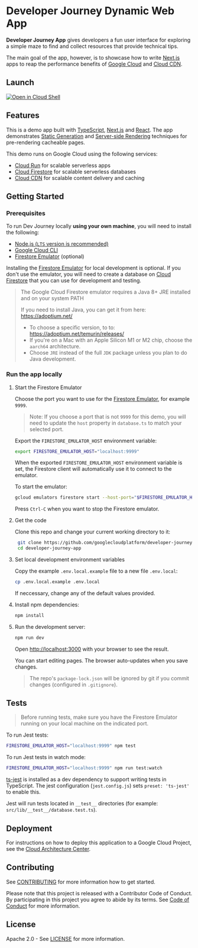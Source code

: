 # Developer Journey Dynamic Web App

**Developer Journey App** gives developers a fun user interface for exploring a
simple maze to find and collect resources that provide technical tips.

The main goal of the app, however, is to showcase how to write [Next.js] apps
to reap the performance benefits of [Google Cloud] and [Cloud CDN].

## Launch

[![Open in Cloud Shell](https://gstatic.com/cloudssh/images/open-btn.svg)](https://ssh.cloud.google.com/cloudshell/editor?cloudshell_git_repo=https%3A%2F%2Fgithub.com%2Fgooglecloudplatform%2Fdeveloper-journey-app)

## Features

This is a demo app built with [TypeScript], [Next.js] and [React]. The app
demonstrates [Static Generation] and [Server-side Rendering]
techniques for pre-rendering cacheable pages.

This demo runs on Google Cloud using the following services:

- [Cloud Run] for scalable serverless apps
- [Cloud Firestore] for scalable serverless databases
- [Cloud CDN] for scalable content delivery and caching

## Getting Started

### Prerequisites

To run Dev Journey locally **using your own machine**, you will need to install
the following:

- [Node.js (`LTS` version is recommended)](https://nodejs.org/en/download)
- [Google Cloud CLI](https://cloud.google.com/sdk/docs/install-sdk)
- [Firestore Emulator] (optional)

Installing the [Firestore Emulator] for local development is optional. If you
don't use the emulator, you will need to create a database on [Cloud Firestore]
that you can use for development and testing.

> The Google Cloud Firestore emulator requires a Java 8+ JRE installed and on
> your system PATH
>
> If you need to install Java, you can get it from here:
> https://adoptium.net/
>
> - To choose a specific version, to to: https://adoptium.net/temurin/releases/
> - If you're on a Mac with an Apple Silicon M1 or M2 chip, choose the `aarch64` architecture.
> - Choose `JRE` instead of the full `JDK` package unless you plan to do Java
>   development.

### Run the app locally

1. Start the Firestore Emulator

   Choose the port you want to use for the [Firestore Emulator], for example `9999`.

   > Note: If you choose a port that is not `9999` for this demo, you will need to update the `host` property in `database.ts` to match your selected port.

   Export the `FIRESTORE_EMULATOR_HOST` environment variable:

   ```bash
   export FIRESTORE_EMULATOR_HOST="localhost:9999"
   ```

   When the exported `FIRESTORE_EMULATOR_HOST` environment variable is set, the
   Firestore client will automatically use it to connect to the emulator.

   To start the emulator:

   ```bash
   gcloud emulators firestore start --host-port="$FIRESTORE_EMULATOR_HOST" --project=demo-test
   ```

   Press `Ctrl-C` when you want to stop the Firestore emulator.

2. Get the code

   Clone this repo and change your current working directory to it:

   ```bash
    git clone https://github.com/googlecloudplatform/developer-journey-app.git
    cd developer-journey-app
   ```

3. Set local development environment variables

   Copy the example `.env.local.example` file to a new file `.env.local`:

   ```bash
   cp .env.local.example .env.local
   ```

   If neccessary, change any of the default values provided.

4. Install npm dependencies:

   ```bash
   npm install
   ```

5. Run the development server:

   ```bash
   npm run dev
   ```

   Open [http://localhost:3000](http://localhost:3000) with your browser to see
   the result.

   You can start editing pages. The browser auto-updates when you save changes.

   > The repo's `package-lock.json` will be ignored by git if you
   > commit changes (configured in `.gitignore`).

## Tests

> Before running tests, make sure you have the Firestore Emulator running on
> your local machine on the indicated port.

To run Jest tests:

```bash
FIRESTORE_EMULATOR_HOST="localhost:9999" npm test
```

To run Jest tests in watch mode:

```bash
FIRESTORE_EMULATOR_HOST="localhost:9999" npm run test:watch
```

[ts-jest](https://kulshekhar.github.io/ts-jest/) is installed as a dev
dependency to support writing tests in TypeScript. The jest configuration
(`jest.config.js`) sets `preset: 'ts-jest'` to enable this.

Jest will run tests located in `__test__` directories (for example:
`src/lib/__test__/database.test.ts`).

## Deployment

For instructions on how to deploy this application to a Google Cloud Project,
see the
[Cloud Architecture Center](https://cloud.google.com/architecture/application-development/dynamic-app-javascript#deploy-the-solution).

## Contributing

See [CONTRIBUTING](CONTRIBUTING.md) for more information how to get started.

Please note that this project is released with a Contributor Code of Conduct. By
participating in this project you agree to abide by its terms. See
[Code of Conduct](CODE_OF_CONDUCT.md) for more information.

## License

Apache 2.0 - See [LICENSE](LICENSE) for more information.

<!-- doc links -->

[billing account]: https://console.cloud.google.com/billing
[Cloud Run]: https://cloud.google.com/run
[Cloud CDN]: https://cloud.google.com/cdn
[Cloud Firestore]: https://cloud.google.com/firestore
[Cloud Shell]: https://cloud.google.com/shell
[Firestore Emulator]: https://cloud.google.com/firestore/docs/emulator
[Free Tier]: https://cloud.google.com/free/docs/free-cloud-features#free-tier
[Free Tier limits]: https://cloud.google.com/free/docs/free-cloud-features#free-tier-usage-limits
[Free Trial]: https://cloud.google.com/free/docs/free-cloud-features#free-trial
[Google Cloud]: https://cloud.google.com
[Google Cloud CLI]: https://cloud.google.com/sdk/docs/install
[Google creates a billing account]: https://support.google.com/cloud/answer/7006543
[Next.js]: https://nextjs.org/
[Node.js]: https://nodejs.org/
[React]: https://reactjs.org/
[Static Generation]: https://nextjs.org/docs/basic-features/pages#static-generation
[Server-Side Rendering]: https://nextjs.org/docs/basic-features/pages#server-side-rendering
[sign up here]: https://accounts.google.com/SignUp
[TypeScript]: https://www.typescriptlang.org
